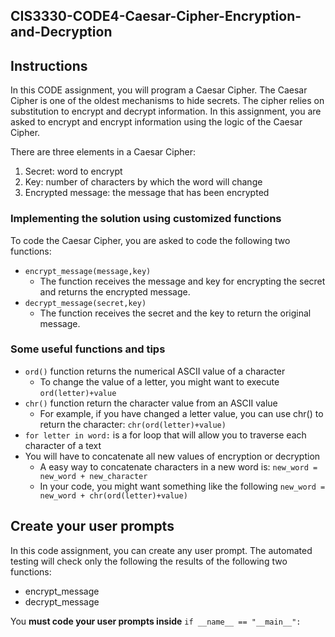 ## CIS3330-CODE4-Caesar-Cipher-Encryption-and-Decryption

## Instructions

In this CODE assignment, you will program a Caesar Cipher. The Caesar Cipher is one of the oldest mechanisms to hide secrets. The cipher relies on substitution to encrypt and decrypt information. In this assignment, you are asked to encrypt and encrypt information using the logic of the Caesar Cipher.

There are three elements in a Caesar Cipher:

1. Secret: word to encrypt
2. Key: number of characters by which the word will change
3. Encrypted message: the message that has been encrypted

### Implementing the solution using customized functions

To code the Caesar Cipher, you are asked to code the following two functions:

* `encrypt_message(message,key)`
  + The function receives the message and key for encrypting the secret and returns the encrypted message.
* `decrypt_message(secret,key)`
  +  The function receives the secret and the key to return the original message.

### Some useful functions and tips

* `ord()` function returns the numerical ASCII value of a character
  + To change the value of a letter, you might want to execute `ord(letter)+value`
* `chr()` function return the character value from an ASCII value
  + For example, if you have changed a letter value, you can use chr() to return the character: `chr(ord(letter)+value)`
* `for letter in word:` is a for loop that will allow you to traverse each character of a text
* You will have to concatenate all new values of encryption or decryption
  + A easy way to concatenate characters in a new word is: `new_word = new_word + new_character`
  + In your code, you might want something like the following `new_word = new_word + chr(ord(letter)+value)`

## Create your user prompts

In this code assignment, you can create any user prompt. The automated testing will check only the following the results of the following two functions:

* encrypt_message
* decrypt_message

You **must code your user prompts inside** `if __name__ == "__main__":`
